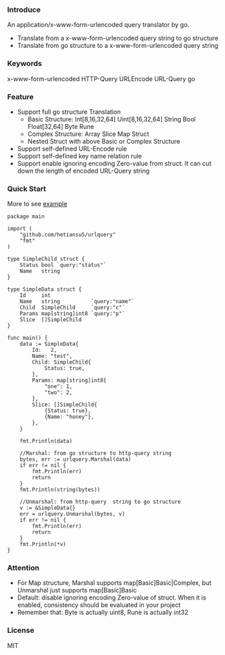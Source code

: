 ### Introduce
An application/x-www-form-urlencoded query translator by go.

- Translate from a x-www-form-urlencoded query string to go structure
- Translate from go structure to a x-www-form-urlencoded query string

### Keywords
x-www-form-urlencoded HTTP-Query URLEncode URL-Query go

### Feature
- Support full go structure Translation
    - Basic Structure: Int[8,16,32,64] Uint[8,16,32,64] String Bool Float[32,64] Byte Rune
    - Complex Structure: Array Slice Map Struct
    - Nested Struct with above Basic or Complex Structure
- Support self-defined URL-Encode rule
- Support self-defined key name relation rule
- Support enable ignoring encoding Zero-value from struct. It can cut down the length of encoded URL-Query string


### Quick Start
More to see [example](example/withoption.go)

```golang
package main

import (
	"github.com/hetiansu5/urlquery"
	"fmt"
)

type SimpleChild struct {
	Status bool `query:"status"`
	Name   string
}

type SimpleData struct {
	Id     int
	Name   string          `query:"name"`
	Child  SimpleChild     `query:"c"`
	Params map[string]int8 `query:"p"`
	Slice  []SimpleChild
}

func main() {
	data := SimpleData{
		Id:   2,
		Name: "test",
		Child: SimpleChild{
			Status: true,
		},
		Params: map[string]int8{
			"one": 1,
			"two": 2,
		},
		Slice: []SimpleChild{
			{Status: true},
			{Name: "honey"},
		},
	}

	fmt.Println(data)

	//Marshal: from go structure to http-query string
	bytes, err := urlquery.Marshal(data)
	if err != nil {
		fmt.Println(err)
		return
	}
	fmt.Println(string(bytes))

	//Unmarshal: from http-query  string to go structure
	v := &SimpleData{}
	err = urlquery.Unmarshal(bytes, v)
	if err != nil {
		fmt.Println(err)
		return
	}
	fmt.Println(*v)
}
```


### Attention
- For Map structure, Marshal supports map[Basic]Basic|Complex, but Unmarshal just supports map[Basic]Basic
- Default: disable ignoring encoding Zero-value of struct. When it is enabled, consistency should be evaluated in your project
- Remember that: Byte is actually uint8, Rune is actually int32


### License
MIT